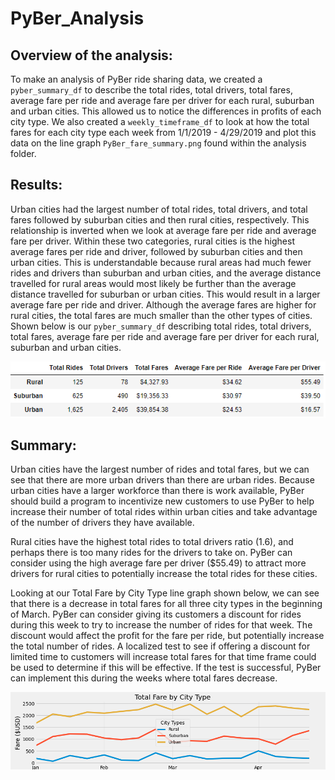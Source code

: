 # PyBer_Analysis

## Overview of the analysis:
To make an analysis of PyBer ride sharing data, we created a `pyber_summary_df` to describe the total rides, total drivers, total fares, average fare per ride and average fare per driver for each rural, suburban and urban cities. This allowed us to notice the differences in profits of each city type. We also created a `weekly_timeframe_df` to look at how the total fares for each city type each week from 1/1/2019 - 4/29/2019 and plot this data on the line graph `PyBer_fare_summary.png` found within the analysis folder.


## Results:
Urban cities had the largest number of total rides, total drivers, and total fares followed by suburban cities and then rural cities, respectively. This relationship is inverted when we look at average fare per ride and average fare per driver. Within these two categories, rural cities is the highest average fares per ride and driver, followed by suburban cities and then urban cities. This is understandable because rural areas had much fewer rides and drivers than suburban and urban cities, and the average distance travelled for rural areas would most likely be further than the average distance travelled for suburban or urban cities. This would result in a larger average fare per ride and driver. Although the average fares are higher for rural cities, the total fares are much smaller than the other types of cities. Shown below is our `pyber_summary_df` describing total rides, total drivers, total fares, average fare per ride and average fare per driver for each rural, suburban and urban cities.

<img width="700" alt="pyber summary df" src=".\Resources\pyber_summary_df.png">

## Summary:
Urban cities have the largest number of rides and total fares, but we can see that there are more urban drivers than there are urban rides. Because urban cities have a larger workforce than there is work available, PyBer should build a program to incentivize new customers to use PyBer to help increase their number of total rides within urban cities and take advantage of the number of drivers they have available. 

Rural cities have the highest total rides to total drivers ratio (1.6), and perhaps there is too many rides for the drivers to take on. PyBer can consider using the high average fare per driver ($55.49) to attract more drivers for rural cities to potentially increase the total rides for these cities.

Looking at our Total Fare by City Type line graph shown below, we can see that there is a decrease in total fares for all three city types in the beginning of March. PyBer can consider giving its customers a discount for rides during this week to try to increase the number of rides for that week. The discount would affect the profit for the fare per ride, but potentially increase the total number of rides. A localized test to see if offering a discount for limited time to customers will increase total fares for that time frame could be used to determine if this will be effective. If the test is successful, PyBer can implement this during the weeks where total fares decrease.

<img width="700" alt="total fare by city type" src=".\analysis\PyBer_fare_summary.png">

